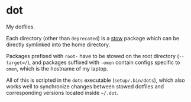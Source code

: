 # dot

My dotfiles.

Each directory (other than `deprecated`) is a
[stow](https://www.gnu.org/software/stow) package which can be directly
symlinked into the home directory.

Packages prefixed with `root-` have to be stowed on the root directory
(`--target=/`), and packages suffixed with `-omen` contain configs specific to
`omen`, which is the hostname of my laptop.

All of this is scripted in the `dots` executable (`setup/.bin/dots`), which also
works well to synchronize changes between stowed dotfiles and corresponding
versions located inside `~/.dot`.
